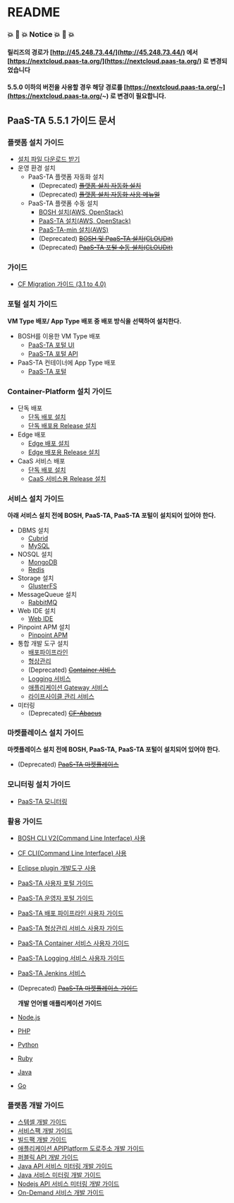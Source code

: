 # README

### 💥 🚨 💥 Notice 💥 🚨 💥

#### 릴리즈의 경로가 [http://45.248.73.44/](http://45.248.73.44/) 에서 [https://nextcloud.paas-ta.org/](https://nextcloud.paas-ta.org/) 로 변경되었습니다

#### 5.5.0 이하의 버전을 사용할 경우 해당 경로를 [https://nextcloud.paas-ta.org/~](https://nextcloud.paas-ta.org/~) 로 변경이 필요합니다.

## PaaS-TA 5.5.1 가이드 문서

### 플랫폼 설치 가이드

* [설치 파일 다운로드 받기](https://paas-ta.kr/download/package)
* 운영 환경 설치
  * PaaS-TA 플랫폼 자동화 설치
    * \(Deprecated\) [~~플랫폼 설치 자동화  설치~~](use-guide/platform/paas-ta_platform_install_automation_install_guide_v1.0.md)
    * \(Deprecated\) [~~플랫폼 설치 자동화 사용 메뉴얼~~](use-guide/platform/paas-ta_platform_install_automation_use_manual_v1.0.md)
  * PaaS-TA 플랫폼 수동 설치
    * [BOSH 설치\(AWS, OpenStack\)](install-guide/bosh/paas-ta_bosh2_install_guide_v5.0.md)
    * [PaaS-TA 설치\(AWS, OpenStack\)](install-guide/paasta/paas-ta_core_install_guide_v5.0.md)
    * [PaaS-TA-min 설치\(AWS\)](install-guide/paasta/paas-ta_min_install_guide.md)
    * \(Deprecated\) [~~BOSH 및 PaaS-TA 설치\(CLOUDit\)~~](use-guide/platform/paas-ta_platform_install_automation_cloudit_v1.0.md)
    * \(Deprecated\) [~~PaaS-TA 포털 수동 설치\(CLOUDit\)~~](use-guide/platform/paas-ta_platform_install_automation_cloudit_portal_v1.0.md)

### 가이드

* [CF Migration 가이드 \(3.1 to 4.0\)](https://github.com/hoony-lab/Guide/tree/ac5ab50c799daee3eba5c440435e567d37d362ea/Guide-4.0-ROTELLE/blob/master/PaaS_TA_4.0_migration.md)

### 포털 설치 가이드

**VM Type 배포/ App Type 배포 중 배포 방식을 선택하여 설치한다.**

* BOSH를 이용한 VM Type 배포
  * [PaaS-TA 포털 UI](install-guide/portal/paas-ta_portal_ui_service_install_guide_v1.0.md)
  * [PaaS-TA 포털 API](install-guide/portal/paas-ta_portal_api_service_install_guide_v1.0.md)
* PaaS-TA 컨테이너에 App Type 배포
  * [PaaS-TA 포털](install-guide/portal/paas-ta_portal_service_app_type_install_guide_v1.0.md)

### Container-Platform 설치 가이드

* 단독 배포
  * [단독 배포 설치](https://github.com/PaaS-TA/paas-ta-container-platform/blob/master/install-guide/standalone/paas-ta-container-platform-standalone-deployment-guide-v1.0.md)
  * [단독 배포용 Release 설치](https://github.com/PaaS-TA/paas-ta-container-platform/blob/master/install-guide/bosh/paas-ta-container-platform-bosh-deployment-spray-guide-v1.0.md)
* Edge 배포
  * [Edge 배포 설치](https://github.com/PaaS-TA/paas-ta-container-platform/blob/master/install-guide/edge/paas-ta-container-platform-edge-deployment-guide-v1.0.md)
  * [Edge 배포용 Release 설치](https://github.com/PaaS-TA/paas-ta-container-platform/blob/master/install-guide/bosh/paas-ta-container-platform-bosh-deployment-edge-guide-v1.0.md)
* CaaS 서비스 배포
  * [단독 배포 설치](https://github.com/PaaS-TA/paas-ta-container-platform/blob/master/install-guide/standalone/paas-ta-container-platform-standalone-deployment-guide-v1.0.md)
  * [CaaS 서비스용 Release 설치](https://github.com/PaaS-TA/paas-ta-container-platform/blob/master/install-guide/bosh/paas-ta-container-platform-bosh-deployment-caas-guide-v1.0.md)

### 서비스 설치 가이드

**아래 서비스 설치 전에 BOSH, PaaS-TA, PaaS-TA 포털이 설치되어 있어야 한다.**

* DBMS 설치
  * [Cubrid](service-guide/dbms/paas-ta_cubrid_service_install_guide_v1.0.md)
  * [MySQL](service-guide/dbms/paas-ta_mysql_service_install_guide_v1.0.md)
* NOSQL 설치
  * [MongoDB](service-guide/nosql/paas-ta_mongodb_service_install_guide_v1.0.md)
  * [Redis](service-guide/nosql/paas-ta_on_demand_redis_service_install_guide_v1.0.md)
* Storage 설치
  * [GlusterFS](service-guide/storage/paas-ta_glusterfs_service_install_guide_v1.0.md)
* MessageQueue 설치
  * [RabbitMQ](service-guide/messagequeue/paas-ta_rabbitmq_service_install_guide_v1.0.md)
* Web IDE 설치
  * [Web IDE](service-guide/webide/paas-ta_web_ide_install_guide_v1.0.md)
* Pinpoint APM 설치
  * [Pinpoint APM](service-guide/etc/paas-ta_pinpoint_service_install_guide_v1.0.md)  
* 통합 개발 도구 설치
  * [배포파이프라인](service-guide/tools/paas-ta_delivery_pipeline_service_install_guide_v1.0.md)
  * [형상관리](service-guide/tools/paas-ta_source_control_service_install_guide_v1.0.md)
  * \(Deprecated\) [~~Container 서비스~~](service-guide/tools/paas-ta_container_service_install_guide_v2.0.md)
  * [Logging 서비스](service-guide/tools/paas-ta_logging_service_install_guide_v1.0.md)
  * [애플리케이션 Gateway 서비스](service-guide/tools/paas-ta_application_gateway_service_install_guide_v1.0.md)
  * [라이프사이클 관리 서비스](service-guide/tools/paas-ta_lifecycle_management_service_install_guide_v1.0.md)
* 미터링
  * \(Deprecated\) [~~CF-Abacus~~](install-guide/metering/paas-ta_metering_install_guide.md)

### 마켓플레이스 설치 가이드

**마켓플레이스 설치 전에 BOSH, PaaS-TA, PaaS-TA 포털이 설치되어 있어야 한다.**

* \(Deprecated\) [~~PaaS-TA 마켓플레이스~~](service-guide/marketplace/paas-ta_marketplace_install_guide_v1.0.md)

### 모니터링 설치 가이드

* [PaaS-TA 모니터링](service-guide/monitoring/paas-ta_monitoring_install_guide_v5.0.md)

### 활용 가이드

* [BOSH CLI V2\(Command Line Interface\) 사용](https://github.com/hoony-lab/Guide/tree/ac5ab50c799daee3eba5c440435e567d37d362ea/Guide-4.0-ROTELLE/blob/master/Use-Guide/Bosh/PaaS-TA_BOSH_CLI_V2_사용자_가이드v1.0.md)
* [CF CLI\(Command Line Interface\) 사용](https://github.com/hoony-lab/Guide/tree/ac5ab50c799daee3eba5c440435e567d37d362ea/Guide-1.0-Spaghetti-/blob/master/Use-Guide/OpenPaas%20CLi%20가이드.md)
* [Eclipse plugin 개발도구 사용](https://github.com/hoony-lab/Guide/tree/ac5ab50c799daee3eba5c440435e567d37d362ea/Guide-1.0-Spaghetti-/blob/master/Use-Guide/Open%20PaaS%20개발환경%20사용%20가이드.md)
* [PaaS-TA 사용자 포털 가이드](use-guide/portal/paas-ta_user_portal_use_guide_v1.1.md)
* [PaaS-TA 운영자 포털 가이드](use-guide/portal/paas-ta_admin_portal_use_guide_v1.1.md)
* [PaaS-TA 배포 파이프라인 사용자 가이드](use-guide/tools/paas-ta_delivery_pipeline_service_use_guide_v1.0.md)
* [PaaS-TA 형상관리 서비스 사용자 가이드](use-guide/tools/paas-ta_source_control_service_use_guide_v1.0.md)
* [PaaS-TA Container 서비스 사용자 가이드](use-guide/tools/paas-ta_container_service_use_guide_v2.0.md)
* [PaaS-TA Logging 서비스 사용자 가이드](use-guide/tools/paas-ta_logging_service_use_guide_v1.0.md)
* [PaaS-TA Jenkins 서비스](use-guide/tools/paas-ta_jenkins_service_user_guide.md)
* \(Deprecated\) [~~PaaS-TA 마켓플레이스 가이드~~](use-guide/marketplace/paas-ta_marketplace_use_guide_v1.0.md)

  **개발 언어별 애플리케이션 가이드**

* [Node.js](https://github.com/hoony-lab/Guide/tree/ac5ab50c799daee3eba5c440435e567d37d362ea/Guide-1.0-Spaghetti-/blob/master/Sample-App-Guide/OpenPaaS_PaaSTA_Application_Nodejs_develope_guide.md)
* [PHP](https://github.com/hoony-lab/Guide/tree/ac5ab50c799daee3eba5c440435e567d37d362ea/Guide-1.0-Spaghetti-/blob/master/Sample-App-Guide/OpenPaaS_PaaSTA_Application_PHP_develope_guide.md)
* [Python](https://github.com/hoony-lab/Guide/tree/ac5ab50c799daee3eba5c440435e567d37d362ea/Guide-1.0-Spaghetti-/blob/master/Sample-App-Guide/OpenPaaS_PaaSTA_Application_Python_develope_guide.md)
* [Ruby](https://github.com/hoony-lab/Guide/tree/ac5ab50c799daee3eba5c440435e567d37d362ea/Guide-1.0-Spaghetti-/blob/master/Sample-App-Guide/OpenPaaS_PaaSTA_Application_Ruby_develope_guide.md)
* [Java](https://github.com/hoony-lab/Guide/tree/ac5ab50c799daee3eba5c440435e567d37d362ea/Guide-1.0-Spaghetti-/blob/master/Sample-App-Guide/OpenPaaS_PaaSTA_Application_Java_develope_guide.md)
* [Go](https://github.com/hoony-lab/Guide/tree/ac5ab50c799daee3eba5c440435e567d37d362ea/Guide-1.0-Spaghetti-/blob/master/Sample-App-Guide/OpenPaaS_PaaSTA_Application_Go_develope_guide.md)

### 플랫폼 개발 가이드

* [스템셀 개발 가이드](https://github.com/hoony-lab/Guide/tree/ac5ab50c799daee3eba5c440435e567d37d362ea/Guide-1.0-Spaghetti-/blob/master/Development-Guide/OpenPaaS_PaaSTA_Build_Stemcell_guide.md)
* [서비스팩 개발 가이드](https://github.com/hoony-lab/Guide/tree/ac5ab50c799daee3eba5c440435e567d37d362ea/Guide-1.0-Spaghetti-/blob/master/Development-Guide/ServicePack_develope_guide.md)
* [빌드팩 개발 가이드](https://github.com/hoony-lab/Guide/tree/ac5ab50c799daee3eba5c440435e567d37d362ea/Guide-1.0-Spaghetti-/blob/master/Development-Guide/Buildpack_develope_guide.md)
* [애플리케이션 APIPlatform 도로주소 개발 가이드](https://github.com/hoony-lab/Guide/tree/ac5ab50c799daee3eba5c440435e567d37d362ea/Guide-1.0-Spaghetti-/blob/master/Development-Guide/Application_APIPlatform_dorojuso_devlope_guide.md)
* [퍼블릭 API 개발 가이드](https://github.com/hoony-lab/Guide/tree/ac5ab50c799daee3eba5c440435e567d37d362ea/Guide-1.0-Spaghetti-/blob/master/Development-Guide/PublicAPI_devlope_guide.md)
* [Java API 서비스 미터링 개발 가이드](https://github.com/hoony-lab/Guide/tree/ac5ab50c799daee3eba5c440435e567d37d362ea/Guide-2.0-Linguine-/blob/master/Development-Guide/PaaS-TA_Java_API_서비스_미터링_개발_가이드.md)
* [Java 서비스 미터링 개발 가이드](https://github.com/hoony-lab/Guide/tree/ac5ab50c799daee3eba5c440435e567d37d362ea/Guide-2.0-Linguine-/blob/master/Development-Guide/PaaS-TA_Java_서비스_미터링_개발_가이드.md)
* [Nodejs API 서비스 미터링 개발 가이드](https://github.com/hoony-lab/Guide/tree/ac5ab50c799daee3eba5c440435e567d37d362ea/Guide-2.0-Linguine-/blob/master/Development-Guide/PaaS-TA_Node.js_API_미터링_개발_가이드.md)
* [On-Demand 서비스 개발 가이드](deployment-guide/on-demand/on_demand_deployment_guide.md)

